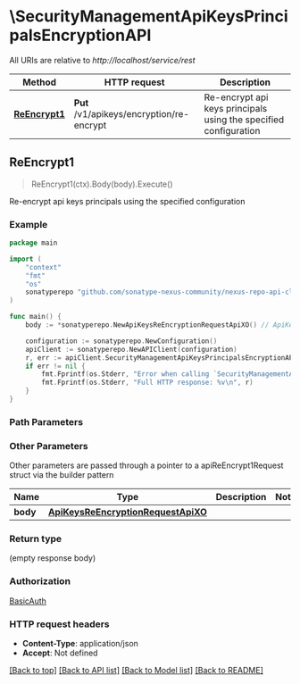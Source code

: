 # \SecurityManagementApiKeysPrincipalsEncryptionAPI

All URIs are relative to *http://localhost/service/rest*

Method | HTTP request | Description
------------- | ------------- | -------------
[**ReEncrypt1**](SecurityManagementApiKeysPrincipalsEncryptionAPI.md#ReEncrypt1) | **Put** /v1/apikeys/encryption/re-encrypt | Re-encrypt api keys principals using the specified configuration



## ReEncrypt1

> ReEncrypt1(ctx).Body(body).Execute()

Re-encrypt api keys principals using the specified configuration



### Example

```go
package main

import (
	"context"
	"fmt"
	"os"
	sonatyperepo "github.com/sonatype-nexus-community/nexus-repo-api-client-go/v3"
)

func main() {
	body := *sonatyperepo.NewApiKeysReEncryptionRequestApiXO() // ApiKeysReEncryptionRequestApiXO |  (optional)

	configuration := sonatyperepo.NewConfiguration()
	apiClient := sonatyperepo.NewAPIClient(configuration)
	r, err := apiClient.SecurityManagementApiKeysPrincipalsEncryptionAPI.ReEncrypt1(context.Background()).Body(body).Execute()
	if err != nil {
		fmt.Fprintf(os.Stderr, "Error when calling `SecurityManagementApiKeysPrincipalsEncryptionAPI.ReEncrypt1``: %v\n", err)
		fmt.Fprintf(os.Stderr, "Full HTTP response: %v\n", r)
	}
}
```

### Path Parameters



### Other Parameters

Other parameters are passed through a pointer to a apiReEncrypt1Request struct via the builder pattern


Name | Type | Description  | Notes
------------- | ------------- | ------------- | -------------
 **body** | [**ApiKeysReEncryptionRequestApiXO**](ApiKeysReEncryptionRequestApiXO.md) |  | 

### Return type

 (empty response body)

### Authorization

[BasicAuth](../README.md#BasicAuth)

### HTTP request headers

- **Content-Type**: application/json
- **Accept**: Not defined

[[Back to top]](#) [[Back to API list]](../README.md#documentation-for-api-endpoints)
[[Back to Model list]](../README.md#documentation-for-models)
[[Back to README]](../README.md)

